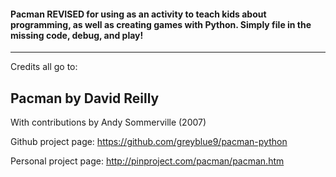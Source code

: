 #### Pacman REVISED for using as an activity to teach kids about programming, as well as creating games with Python. Simply file in the missing code, debug, and play!

---

Credits all go to:

Pacman by David Reilly
---
With contributions by Andy Sommerville (2007)

Github project page:
https://github.com/greyblue9/pacman-python

Personal project page:
http://pinproject.com/pacman/pacman.htm

